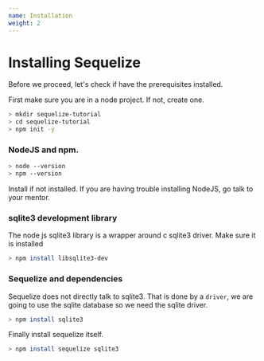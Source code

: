 ```yaml
---
name: Installation
weight: 2
---
```


# Installing Sequelize

Before we proceed, let's check if have the prerequisites installed.

First make sure you are in a node project. If not, create one.

```bash
> mkdir sequelize-tutorial
> cd sequelize-tutorial
> npm init -y
```

### NodeJS and npm.

```bash
> node --version
> npm --version
```
Install if not installed. If you are having trouble installing NodeJS, go talk to your
mentor.

### sqlite3 development library
The node js sqlite3 library is a wrapper around c sqlite3 driver. Make sure it is 
installed

```bash
> npm install libsqlite3-dev
```

### Sequelize and dependencies
Sequelize does not directly talk to sqlite3. That is done by a `driver`, we are
going to use the sqlite database so we need the sqlite driver. 

```bash
> npm install sqlite3
```

Finally install sequelize itself.

```bash
> npm install sequelize sqlite3
```

